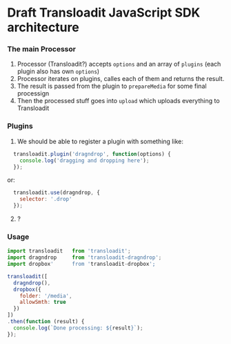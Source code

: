 # Draft Transloadit JavaScript SDK architecture

### The main Processor
1. Processor (Transloadit?) accepts ```options``` and an array of ```plugins``` (each plugin also has own ```options```)
2. Processor iterates on plugins, calles each of them and returns the result.
3. The result is passed from the plugin to ```prepareMedia``` for some final processign
4. Then the processed stuff goes into ```upload``` which uploads everything to Transloadit

### Plugins
1. We should be able to register a plugin with something like:
```javascript
  transloadit.plugin('dragndrop', function(options) {
    console.log('dragging and dropping here');
  });
```
or:
```javascript
  transloadit.use(dragndrop, {
    selector: '.drop'
  });
```
2. ?

### Usage
```javascript
import transloadit   from 'transloadit';
import dragndrop     from 'transloadit-dragndrop';
import dropbox'      from 'transloadit-dropbox';

transloadit([
  dragndrop(),
  dropbox({
    folder: '/media',
    allowSmth: true
  })
])
.then(function (result) {
  console.log(`Done processing: ${result}`);
});
```
